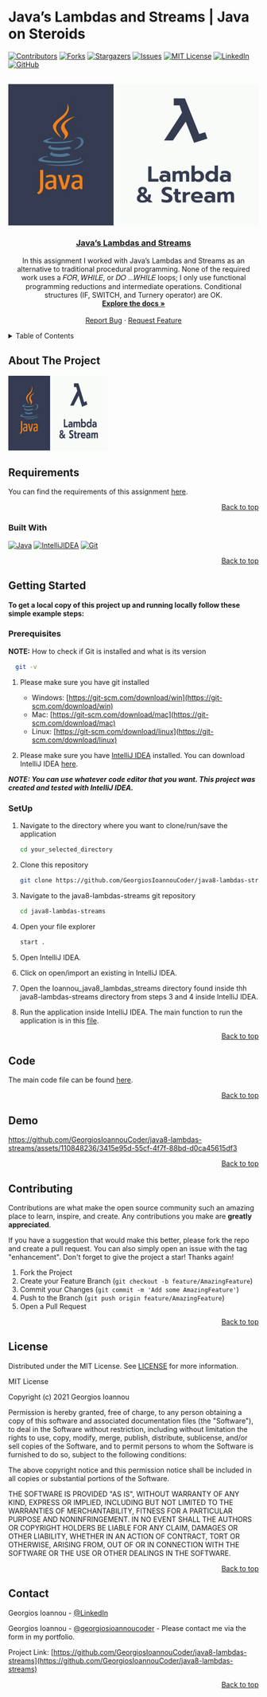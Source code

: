 # Java’s Lambdas and Streams | Java on Steroids
<a name="readme-top"></a>

[![Contributors][contributors-shield]][contributors-url]
[![Forks][forks-shield]][forks-url]
[![Stargazers][stars-shield]][stars-url]
[![Issues][issues-shield]][issues-url]
[![MIT License][license-shield]][license-url]
[![LinkedIn][linkedin-shield]][linkedin-url]
[![GitHub][github-shield]][github-url]

<br />
<div align="center">
  <img src="logo.png" alt="Logo">

<h3 align="center"><a href="https://github.com/GeorgiosIoannouCoder/java8-lambdas-streams/blob/main/Ioannou_java8_lambdas_streams/src/A6Utilities.java">Java’s Lambdas and Streams</a></h3>

  <p align="center">
    In this assignment I worked with Java’s Lambdas and Streams as an alternative to traditional procedural programming. None of the required work uses a 𝐹𝑂𝑅, 𝑊𝐻𝐼𝐿𝐸, or 𝐷𝑂 …𝑊𝐻𝐼𝐿𝐸 loops; I only use functional programming
    reductions and intermediate operations.
    Conditional structures (IF, SWITCH, and
    Turnery operator) are OK.
    <br />
    <a href="https://github.com/GeorgiosIoannouCoder/java8-lambdas-streams"><strong>Explore the docs »</strong></a>
    <br />
    <br />
    <a href="https://github.com/GeorgiosIoannouCoder/java8-lambdas-streams/issues">Report Bug</a>
    ·
    <a href="https://github.com/GeorgiosIoannouCoder/java8-lambdas-streams/issues">Request Feature</a>
  </p>
</div>

<details>
  <summary>Table of Contents</summary>
  <ol>
    <li>
      <a href="#about-the-project">About The Project</a>
      <ul>
        <li><a href="#requiremnets">Requirements</a></li>
        <li><a href="#built-with">Built With</a></li>
      </ul>
    </li>
    <li>
      <a href="#getting-started">Getting Started</a>
      <ul>
        <li><a href="#prerequisites">Prerequisites</a></li>
        <li><a href="#setup">SetUp</a></li>
      </ul>
    </li>
    <li><a href="#code">Code</a></li>
    <li><a href="#demo">Demo</a></li>
    <li><a href="#contributing">Contributing</a></li>
    <li><a href="#license">License</a></li>
    <li><a href="#contact">Contact</a></li>
  </ol>
</details>

## About The Project

<img src="logo.png" alt="Logo" width="200" height="150">

## Requirements

You can find the requirements of this assignment [here](https://github.com/GeorgiosIoannouCoder/java8-lambdas-streams/blob/main/Ioannou_java8_lambdas_streams_Requirements.pdf).

<p align="right"><a href="#readme-top">Back to top</a></p>

### Built With

[![Java][Java]][Java-url]
[![IntelliJIDEA][IntelliJIDEA]][IntelliJIDEA-url]
[![Git][Git]][Git-url]

<p align="right"><a href="#readme-top">Back to top</a></p>

## Getting Started

**To get a local copy of this project up and running locally follow these simple example steps:**

### Prerequisites

**NOTE:** How to check if Git is installed and what is its version

```sh
  git -v
```

1. Please make sure you have git installed

   - Windows: [https://git-scm.com/download/win](https://git-scm.com/download/win)
   - Mac: [https://git-scm.com/download/mac](https://git-scm.com/download/mac)
   - Linux: [https://git-scm.com/download/linux](https://git-scm.com/download/linux)

2. Please make sure you have [IntelliJ IDEA](https://www.jetbrains.com/idea/) installed. You can download IntelliJ IDEA [here](https://www.jetbrains.com/idea/download/).

***NOTE: You can use whatever code editor that you want. This project was created and tested with IntelliJ IDEA.***

### SetUp

1. Navigate to the directory where you want to clone/run/save the application

    ```sh
    cd your_selected_directory
    ```

2. Clone this repository

   ```sh
   git clone https://github.com/GeorgiosIoannouCoder/java8-lambdas-streams.git
   ```

3. Navigate to the java8-lambdas-streams git repository

   ```sh
   cd java8-lambdas-streams
   ```

4. Open your file explorer

   ```sh
   start .
   ```

5. Open IntelliJ IDEA.

6. Click on open/import an existing in IntelliJ IDEA.

7. Open the Ioannou_java8_lambdas_streams directory found inside thh java8-lambdas-streams directory from steps 3 and 4 inside IntelliJ IDEA.

8. Run the application inside IntelliJ IDEA. The main function to run the application is in this [file](https://github.com/GeorgiosIoannouCoder/java8-lambdas-streams/blob/main/Ioannou_java8_lambdas_streams/src/A6_Test.java).
   
<p align="right"><a href="#readme-top">Back to top</a></p>

## Code

The main code file can be found [here](https://github.com/GeorgiosIoannouCoder/java8-lambdas-streams/blob/main/Ioannou_java8_lambdas_streams/src/A6Utilities.java).

<p align="right"><a href="#readme-top">Back to top</a></p>

## Demo

https://github.com/GeorgiosIoannouCoder/java8-lambdas-streams/assets/110848236/3415e95d-55cf-4f7f-88bd-d0ca45615df3

<p align="right"><a href="#readme-top">Back to top</a></p>

## Contributing

Contributions are what make the open source community such an amazing place to learn, inspire, and create. Any contributions you make are **greatly appreciated**.

If you have a suggestion that would make this better, please fork the repo and create a pull request. You can also simply open an issue with the tag "enhancement".
Don't forget to give the project a star! Thanks again!

1. Fork the Project
2. Create your Feature Branch (`git checkout -b feature/AmazingFeature`)
3. Commit your Changes (`git commit -m 'Add some AmazingFeature'`)
4. Push to the Branch (`git push origin feature/AmazingFeature`)
5. Open a Pull Request

<p align="right"><a href="#readme-top">Back to top</a></p>

## License

Distributed under the MIT License. See [LICENSE](https://github.com/GeorgiosIoannouCoder/java8-lambdas-streams/blob/master/LICENSE) for more information.

MIT License

Copyright (c) 2021 Georgios Ioannou

Permission is hereby granted, free of charge, to any person obtaining a copy
of this software and associated documentation files (the "Software"), to deal
in the Software without restriction, including without limitation the rights
to use, copy, modify, merge, publish, distribute, sublicense, and/or sell
copies of the Software, and to permit persons to whom the Software is
furnished to do so, subject to the following conditions:

The above copyright notice and this permission notice shall be included in all
copies or substantial portions of the Software.

THE SOFTWARE IS PROVIDED "AS IS", WITHOUT WARRANTY OF ANY KIND, EXPRESS OR
IMPLIED, INCLUDING BUT NOT LIMITED TO THE WARRANTIES OF MERCHANTABILITY,
FITNESS FOR A PARTICULAR PURPOSE AND NONINFRINGEMENT. IN NO EVENT SHALL THE
AUTHORS OR COPYRIGHT HOLDERS BE LIABLE FOR ANY CLAIM, DAMAGES OR OTHER
LIABILITY, WHETHER IN AN ACTION OF CONTRACT, TORT OR OTHERWISE, ARISING FROM,
OUT OF OR IN CONNECTION WITH THE SOFTWARE OR THE USE OR OTHER DEALINGS IN THE
SOFTWARE.

<p align="right"><a href="#readme-top">Back to top</a></p>

## Contact

Georgios Ioannou - [@LinkedIn](https://linkedin.com/in/georgiosioannoucoder)

Georgios Ioannou - [@georgiosioannoucoder](https://georgiosioannoucoder.github.io/) - Please contact me via the form in my portfolio.

Project Link: [https://github.com/GeorgiosIoannouCoder/java8-lambdas-streams](https://github.com/GeorgiosIoannouCoder/java8-lambdas-streams)

<p align="right"><a href="#readme-top">Back to top</a></p>

[contributors-shield]: https://img.shields.io/github/contributors/GeorgiosIoannouCoder/java8-lambdas-streams.svg?style=for-the-badge
[contributors-url]: https://github.com/GeorgiosIoannouCoder/java8-lambdas-streams/graphs/contributors

[forks-shield]: https://img.shields.io/github/forks/GeorgiosIoannouCoder/java8-lambdas-streams.svg?style=for-the-badge
[forks-url]: https://github.com/GeorgiosIoannouCoder/java8-lambdas-streams/network/members

[stars-shield]: https://img.shields.io/github/stars/GeorgiosIoannouCoder/java8-lambdas-streams.svg?style=for-the-badge
[stars-url]: https://github.com/GeorgiosIoannouCoder/java8-lambdas-streams/stargazers

[issues-shield]: https://img.shields.io/github/issues/GeorgiosIoannouCoder/java8-lambdas-streams.svg?style=for-the-badge
[issues-url]: https://github.com/GeorgiosIoannouCoder/java8-lambdas-streams/issues

[license-shield]: https://img.shields.io/github/license/GeorgiosIoannouCoder/java8-lambdas-streams.svg?style=for-the-badge
[license-url]: https://github.com/GeorgiosIoannouCoder/java8-lambdas-streams/blob/master/LICENSE

[linkedin-shield]: https://img.shields.io/badge/-LinkedIn-black.svg?style=for-the-badge&logo=linkedin&colorB=0077B5
[linkedin-url]: https://linkedin.com/in/georgiosioannoucoder

[github-shield]: https://img.shields.io/badge/-GitHub-black.svg?style=for-the-badge&logo=github&colorB=000
[github-url]: https://github.com/GeorgiosIoannouCoder/

[Java]: https://img.shields.io/badge/java-5382a1?style=for-the-badge&logo=openjdk&logoColor=f89820
[Java-url]: https://www.java.com/

[IntelliJIDEA]: https://img.shields.io/badge/intellij%20idea-000000?style=for-the-badge&logo=intellijidea&logoColor=
[IntelliJIDEA-url]: https://www.jetbrains.com/idea/

[Git]: https://img.shields.io/badge/git-000000?style=for-the-badge&logo=git&logoColor=orange
[Git-url]: https://git-scm.com/
